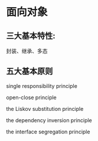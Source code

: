 # 面向对象

## 三大基本特性:

封装、继承、多态

## 五大基本原则

single responsibility principle

open-close principle

the Liskov substitution principle

the dependency inversion principle

the interface segregation principle